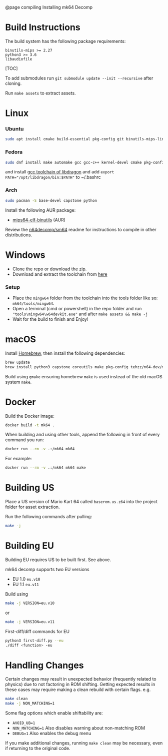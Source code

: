 @page compiling Installing mk64 Decomp
# Build Instructions
The build system has the following package requirements:

    binutils-mips >= 2.27
    python3 >= 3.6
    libaudiofile

[TOC]

To add submodules run `git submodule update --init --recursive` after cloning.

Run `make assets` to extract assets.

# Linux

### Ubuntu

```bash
sudo apt install cmake build-essential pkg-config git binutils-mips-linux-gnu python3 zlib1g-dev libaudiofile-dev libcapstone-dev
```

### Fedora

```bash
sudo dnf install make automake gcc gcc-c++ kernel-devel cmake pkg-config git python3 zlib-devel audiofile-devel capstone
```
and install [gcc toolchain of libdragon](https://github.com/DragonMinded/libdragon/releases/tag/toolchain-continuous-prerelease) and add `export PATH="/opt/libdragon/bin:$PATH"` to ~/.bashrc

### Arch

```bash
sudo pacman -S base-devel capstone python
```
Install the following AUR package:
* [mips64-elf-binutils](https://aur.archlinux.org/packages/mips64-elf-binutils) (AUR)

Review the [n64decomp/sm64](https://github.com/n64decomp/sm64) readme for instructions to compile in other distributions.

# Windows

- Clone the repo or download the zip.
- Download and extract the toolchain from [here](https://github.com/coco875/mk64-tools/releases/download/v0.0.8/mips-tools-chain-windows.zip)

### Setup
- Place the `mingw64` folder from the toolchain into the tools folder like so: `mk64/tools/mingw64`.
- Open a terminal (cmd or powershell) in the repo folder and run `"tools\mingw64\w64devkit.exe"` and after `make assets && make -j`
- Wait for the build to finish and Enjoy!

# macOS

Install [Homebrew](https://brew.sh), then install the following dependencies:
```bash
brew update
brew install python3 capstone coreutils make pkg-config tehzz/n64-dev/mips64-elf-binutils
```

Build using `gmake` ensuring homebrew `make` is used instead of the old macOS system `make`.

# Docker

Build the Docker image:
```bash
docker build -t mk64 .
```

When building and using other tools, append the following in front of every command you run:
```bash
docker run --rm -v .:/mk64 mk64
```

For example:
```bash
docker run --rm -v .:/mk64 mk64 make
```

# Building US

Place a US version of Mario Kart 64 called `baserom.us.z64` into the project folder for asset extraction.

Run the following commands after pulling:
```bash
make -j
```

# Building EU

Building EU requires US to be built first. See above.

mk64 decomp supports two EU versions
* EU 1.0 `eu.v10`
* EU 1.1 `eu.v11`

Build using
```bash
make -j VERSION=eu.v10
```
or
```bash
make -j VERSION=eu.v11
```

First-diff/diff commands for EU
```bash
python3 first-diff.py --eu
./diff <function> -eu
```

# Handling Changes
Certain changes may result in unexpected behavior (frequently related to physics) due to not factoring in ROM shifting. Getting expected results in these cases may require making a clean rebuild with certain flags. e.g.

```bash
make clean
make -j NON_MATCHING=1
```
Some flag options which enable shiftability are:

* `AVOID_UB=1`
* `NON_MATCHING=1` Also disables warning about non-matching ROM
* `DEBUG=1` Also enables the debug menu

If you make additional changes, running `make clean` may be necessary, even if returning to the original code.
